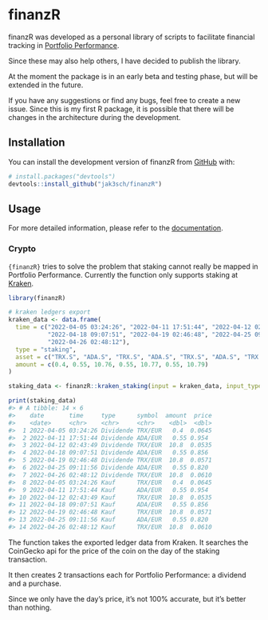 
<!-- README.md is generated from README.Rmd. Please edit that file -->

# finanzR

<!-- badges: start -->
<!-- badges: end -->

finanzR was developed as a personal library of scripts to facilitate
financial tracking in [Portfolio
Performance](https://www.portfolio-performance.info/).

Since these may also help others, I have decided to publish the library.

At the moment the package is in an early beta and testing phase, but
will be extended in the future.

If you have any suggestions or find any bugs, feel free to create a new
issue. Since this is my first R package, it is possible that there will
be changes in the architecture during the development.

## Installation

You can install the development version of finanzR from
[GitHub](https://github.com/) with:

``` r
# install.packages("devtools")
devtools::install_github("jak3sch/finanzR")
```

## Usage

For more detailed information, please refer to the
[documentation](https://jak3sch.github.io/finanzR/).

### Crypto

`{finanzR}` tries to solve the problem that staking cannot really be
mapped in Portfolio Performance. Currently the function only supports
staking at [Kraken](https://www.kraken.com/).

``` r
library(finanzR)

# kraken ledgers export
kraken_data <- data.frame(
  time = c("2022-04-05 03:24:26", "2022-04-11 17:51:44", "2022-04-12 02:43:49", 
           "2022-04-18 09:07:51", "2022-04-19 02:46:48", "2022-04-25 09:11:56", 
           "2022-04-26 02:48:12"), 
  type = "staking",
  asset = c("TRX.S", "ADA.S", "TRX.S", "ADA.S", "TRX.S", "ADA.S", "TRX.S"),
  amount = c(0.4, 0.55, 10.76, 0.55, 10.77, 0.55, 10.79)
)

staking_data <- finanzR::kraken_staking(input = kraken_data, input_type = "data.frame")

print(staking_data)
#> # A tibble: 14 × 6
#>    date       time     type      symbol  amount  price
#>    <date>     <chr>    <chr>     <chr>    <dbl>  <dbl>
#>  1 2022-04-05 03:24:26 Dividende TRX/EUR   0.4  0.0645
#>  2 2022-04-11 17:51:44 Dividende ADA/EUR   0.55 0.954 
#>  3 2022-04-12 02:43:49 Dividende TRX/EUR  10.8  0.0535
#>  4 2022-04-18 09:07:51 Dividende ADA/EUR   0.55 0.856 
#>  5 2022-04-19 02:46:48 Dividende TRX/EUR  10.8  0.0571
#>  6 2022-04-25 09:11:56 Dividende ADA/EUR   0.55 0.820 
#>  7 2022-04-26 02:48:12 Dividende TRX/EUR  10.8  0.0610
#>  8 2022-04-05 03:24:26 Kauf      TRX/EUR   0.4  0.0645
#>  9 2022-04-11 17:51:44 Kauf      ADA/EUR   0.55 0.954 
#> 10 2022-04-12 02:43:49 Kauf      TRX/EUR  10.8  0.0535
#> 11 2022-04-18 09:07:51 Kauf      ADA/EUR   0.55 0.856 
#> 12 2022-04-19 02:46:48 Kauf      TRX/EUR  10.8  0.0571
#> 13 2022-04-25 09:11:56 Kauf      ADA/EUR   0.55 0.820 
#> 14 2022-04-26 02:48:12 Kauf      TRX/EUR  10.8  0.0610
```

The function takes the exported ledger data from Kraken. It searches the
CoinGecko api for the price of the coin on the day of the staking
transaction.

It then creates 2 transactions each for Portfolio Performance: a
dividend and a purchase.

Since we only have the day’s price, it’s not 100% accurate, but it’s
better than nothing.
